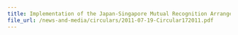 ```yaml
---
title: Implementation of the Japan-Singapore Mutual Recognition Arrangement
file_url: /news-and-media/circulars/2011-07-19-Circular172011.pdf
---
```

